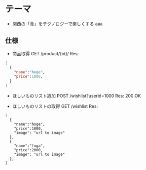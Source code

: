 # テーマ

* 関西の「食」をテクノロジーで楽しくする
aaa

## 仕様

* 商品取得
GET /product/{id}/
Res:

```json:res.json
[
  {
    "name":"hoge",
    "price":1000,
  }
]
```

* ほしいものリスト追加
POST /wishlist?userid=1000
Res:
200 OK

* ほしいものリストの取得
GET /wishlist
Res:

```
[
  {
    "name":"hoge",
    "price":1000,
    "image": "url to image"
  },  
  {
    "name":"fuga",
    "price":2000,
    "image": "url to image"
  },
]
```
